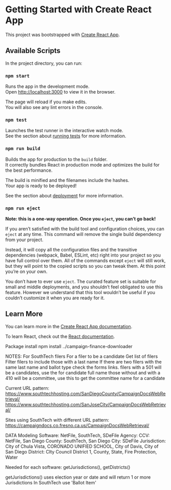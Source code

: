 # Getting Started with Create React App

This project was bootstrapped with [Create React App](https://github.com/facebook/create-react-app).

## Available Scripts

In the project directory, you can run:

### `npm start`

Runs the app in the development mode.\
Open [http://localhost:3000](http://localhost:3000) to view it in the browser.

The page will reload if you make edits.\
You will also see any lint errors in the console.

### `npm test`

Launches the test runner in the interactive watch mode.\
See the section about [running tests](https://facebook.github.io/create-react-app/docs/running-tests) for more information.

### `npm run build`

Builds the app for production to the `build` folder.\
It correctly bundles React in production mode and optimizes the build for the best performance.

The build is minified and the filenames include the hashes.\
Your app is ready to be deployed!

See the section about [deployment](https://facebook.github.io/create-react-app/docs/deployment) for more information.

### `npm run eject`

**Note: this is a one-way operation. Once you `eject`, you can’t go back!**

If you aren’t satisfied with the build tool and configuration choices, you can `eject` at any time. This command will remove the single build dependency from your project.

Instead, it will copy all the configuration files and the transitive dependencies (webpack, Babel, ESLint, etc) right into your project so you have full control over them. All of the commands except `eject` will still work, but they will point to the copied scripts so you can tweak them. At this point you’re on your own.

You don’t have to ever use `eject`. The curated feature set is suitable for small and middle deployments, and you shouldn’t feel obligated to use this feature. However we understand that this tool wouldn’t be useful if you couldn’t customize it when you are ready for it.

## Learn More

You can learn more in the [Create React App documentation](https://facebook.github.io/create-react-app/docs/getting-started).

To learn React, check out the [React documentation](https://reactjs.org/).


Package install
npm install ../campaign-finance-downloader

NOTES:
For SouthTech filers
For a filer to be a candidate
Get list of filers
Filter filers to include those with a last name
If there are two filers with the same last name and ballot type check the forms links.
  filers with a 501 will be a candidates, use the for candidate full name
  those without and with a 410 will be a committee, use this to get the committee name for a candidate  

Current URL pattern:
https://www.southtechhosting.com/SanDiegoCounty/CampaignDocsWebRetrieval/
https://www.southtechhosting.com/SanJoseCity/CampaignDocsWebRetrieval/

Sites using SouthTech with different URL pattern:
https://campaigndocs.co.fresno.ca.us/CampaignDocsWebRetrieval/


DATA Modeling
Software: NetFile, SouthTech, SDeFile
Agency: CCV: NetFile, San Diego County: SouthTech, San Diego City: SDeFile 
Jurisdiction: City of Chula Vista, CORONADO UNIFIED SCHOOL, City of Davis, City of San Diego
District: CIty Council District 1, County, State, Fire Protection, Water


Needed for each software: getJurisdictions(), getDistricts()

getJurisdictions() uses election year or date and will return 1 or more Jurisdictions
In SouthTech use 'Ballot Item'
